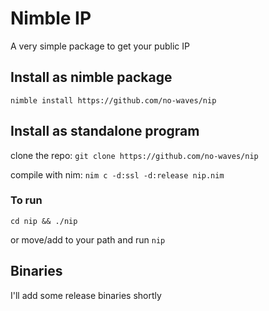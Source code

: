 # Nimble IP
A very simple package to get your public IP

## Install as nimble package
`nimble install https://github.com/no-waves/nip`

## Install as standalone program
clone the repo:
`git clone https://github.com/no-waves/nip`

compile with nim:
`nim c -d:ssl -d:release nip.nim`

### To run
`cd nip && ./nip`

or move/add to your path and run `nip`

## Binaries
I'll add some release binaries shortly